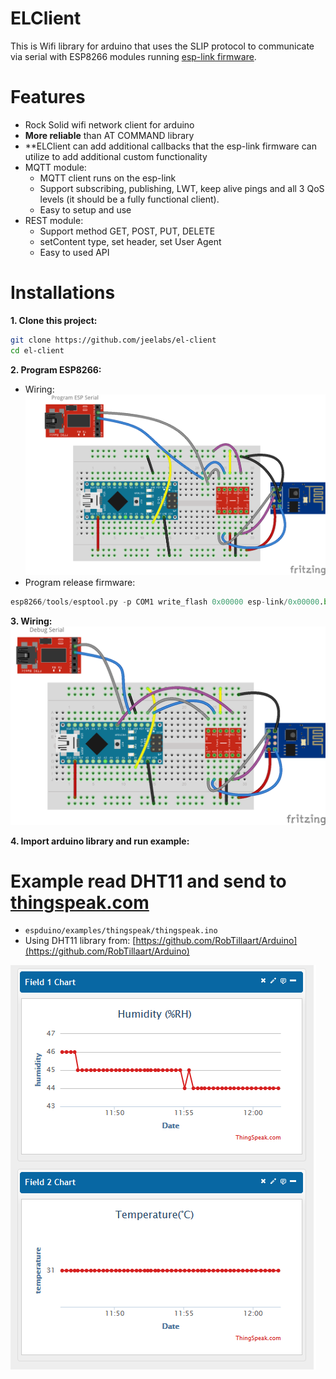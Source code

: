 ELClient
========
This is Wifi library for arduino that uses the SLIP protocol to communicate via serial with ESP8266 modules running [esp-link firmware](https://github.com/jeelabs/esp-link).

Features
========
- Rock Solid wifi network client for arduino
- **More reliable** than AT COMMAND library
- **ELClient can add additional callbacks that the esp-link firmware can utilize to add additional custom functionality
- MQTT module: 
    + MQTT client runs on the esp-link
    + Support subscribing, publishing, LWT, keep alive pings and all 3 QoS levels (it should be a fully functional client).
    + Easy to setup and use
- REST module:
    + Support method GET, POST, PUT, DELETE
    + setContent type, set header, set User Agent
    + Easy to used API
    
Installations
========
**1. Clone this project:**

```bash
git clone https://github.com/jeelabs/el-client
cd el-client
```

**2. Program ESP8266:**

- Wiring: ![Program Connection diagram](fritzing/program_esp8266_bb.png?raw=true)
- Program release firmware:

```python
esp8266/tools/esptool.py -p COM1 write_flash 0x00000 esp-link/0x00000.bin 0x40000 esp-link/0x40000.bin
```

**3. Wiring:**
![Program Connection diagram](fritzing/esp8266_bb.png?raw=true)

**4. Import arduino library and run example:**

Example read DHT11 and send to [thingspeak.com](http://thingspeak.com)
=========
- ```espduino/examples/thingspeak/thingspeak.ino```
- Using DHT11 library from: [https://github.com/RobTillaart/Arduino](https://github.com/RobTillaart/Arduino)

![](images/thingspeak.png)



